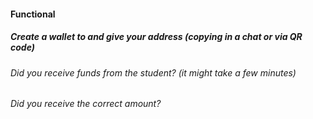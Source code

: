#### Functional

##### Create a wallet to and give your address (copying in a chat or via QR code)

###### Did you receive funds from the student? (it might take a few minutes)

###### Did you receive the correct amount?
